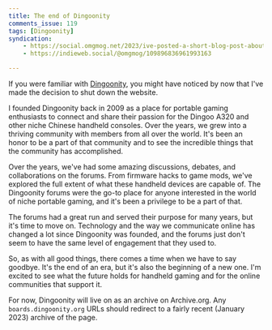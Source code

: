 ```yaml
---
title: The end of Dingoonity
comments_issue: 119
tags: [Dingoonity]
syndication: 
    - https://social.omgmog.net/2023/ive-posted-a-short-blog-post-about
    - https://indieweb.social/@omgmog/109896836961993163

---
```


If you were familiar with [Dingoonity](https://boards.dingoonity.org), you might have noticed by now that I've made the decision to shut down the website.

<!-- more -->

I founded Dingoonity back in 2009 as a place for portable gaming enthusiasts to connect and share their passion for the Dingoo A320 and other niche Chinese handheld consoles. Over the years, we grew into a thriving community with members from all over the world. It's been an honor to be a part of that community and to see the incredible things that the community has accomplished.

Over the years, we've had some amazing discussions, debates, and collaborations on the forums. From firmware hacks to game mods, we've explored the full extent of what these handheld devices are capable of. The Dingoonity forums were the go-to place for anyone interested in the world of niche portable gaming, and it's been a privilege to be a part of that.

The forums had a great run and served their purpose for many years, but it's time to move on. Technology and the way we communicate online has changed a lot since Dingoonity was founded, and the forums just don't seem to have the same level of engagement that they used to.

So, as with all good things, there comes a time when we have to say goodbye. It's the end of an era, but it's also the beginning of a new one. I'm excited to see what the future holds for handheld gaming and for the online communities that support it.

For now, Dingoonity will live on as an archive on Archive.org. Any `boards.dingoonity.org` URLs should redirect to a fairly recent (January 2023) archive of the page.
